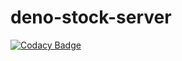 # deno-stock-server
[![Codacy Badge](https://api.codacy.com/project/badge/Grade/82f0bba6fd44411ea2feb5fc9233fd89)](https://app.codacy.com/manual/grayhathacks10/deno-stock-server?utm_source=github.com&utm_medium=referral&utm_content=GrayHat12/deno-stock-server&utm_campaign=Badge_Grade_Dashboard)